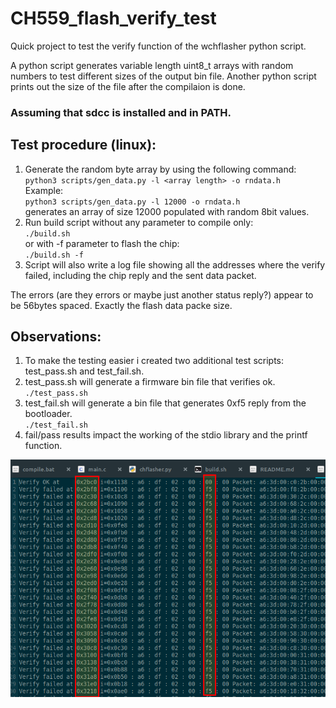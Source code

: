 # CH559_flash_verify_test
Quick project to test the verify function of the wchflasher python script.

A python script generates variable length uint8_t arrays with random numbers to test different sizes of the output bin file.
Another python script prints out the size of the file after the compilaion is done.

### Assuming that sdcc is installed and in PATH.

## Test procedure (linux):

1. Generate the random byte array by using the following command:  
`python3 scripts/gen_data.py -l <array length> -o rndata.h`  
Example:  
`python3 scripts/gen_data.py -l 12000 -o rndata.h`  
generates an array of size 12000 populated with random 8bit values.  
2. Run build script without any parameter to compile only:  
`./build.sh`  
or with -f parameter to flash the chip:  
`./build.sh -f`  
4. Script will also write a log file showing all the addresses where the verify failed, including the chip reply and the sent data packet.  

The errors (are they errors or maybe just another status reply?) appear to be 56bytes spaced. Exactly the flash data packe size.  

## Observations:
1. To make the testing easier i created two additional test scripts: test_pass.sh and test_fail.sh.  
2. test_pass.sh will generate a firmware bin file that verifies ok.  
`./test_pass.sh`  
3. test_fail.sh will generate a bin file that generates 0xf5 reply from the bootloader.  
`./test_fail.sh` 
4. fail/pass results impact the working of the stdio library and the printf function.     

![write.log][pic1]  


[pic1]: ch55x_flash3.png



